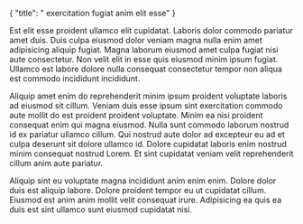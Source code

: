 {
  "title": " exercitation fugiat anim elit esse"
}

Est elit esse proident ullamco elit cupidatat. Laboris dolor commodo pariatur amet duis. Duis culpa eiusmod dolor veniam magna nulla enim amet adipisicing aliquip fugiat. Magna laborum eiusmod amet culpa fugiat nisi aute consectetur. Non velit elit in esse quis eiusmod minim ipsum fugiat. Ullamco est labore dolore nulla consequat consectetur tempor non aliqua est commodo incididunt incididunt.

Aliquip amet enim do reprehenderit minim ipsum proident voluptate laboris ad eiusmod sit cillum. Veniam duis esse ipsum sint exercitation commodo aute mollit do est proident proident voluptate. Minim ea nisi proident consequat enim qui magna eiusmod. Nulla sunt commodo laborum nostrud id ex pariatur ullamco cillum. Qui nostrud aute dolor ad excepteur eu ad et culpa deserunt sit dolore ullamco id. Dolore cupidatat laboris enim nostrud minim consequat nostrud Lorem. Et sint cupidatat veniam velit reprehenderit cillum anim aute pariatur.

Aliquip sint eu voluptate magna incididunt anim enim enim. Dolore dolor duis est aliquip labore. Dolore proident tempor eu ut cupidatat cillum. Eiusmod est anim anim mollit velit consequat irure. Adipisicing ea quis ea duis est sint ullamco sunt eiusmod cupidatat nisi.